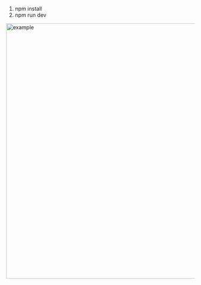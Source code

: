 1. npm install
2. npm run dev

<img width="682" alt="example" src="https://user-images.githubusercontent.com/89204135/209936111-129c43f1-58c6-421e-99fe-789deb91685b.png">
